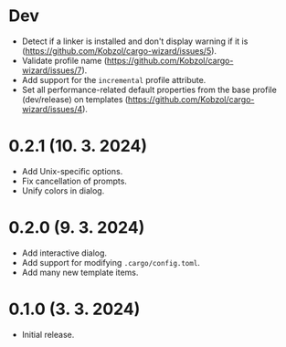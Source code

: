 # Dev

- Detect if a linker is installed and don't display warning if it is (https://github.com/Kobzol/cargo-wizard/issues/5).
- Validate profile name (https://github.com/Kobzol/cargo-wizard/issues/7).
- Add support for the `incremental` profile attribute.
- Set all performance-related default properties from the base profile (dev/release) on
  templates (https://github.com/Kobzol/cargo-wizard/issues/4).

# 0.2.1 (10. 3. 2024)

- Add Unix-specific options.
- Fix cancellation of prompts.
- Unify colors in dialog.

# 0.2.0 (9. 3. 2024)

- Add interactive dialog.
- Add support for modifying `.cargo/config.toml`.
- Add many new template items.

# 0.1.0 (3. 3. 2024)

- Initial release.
